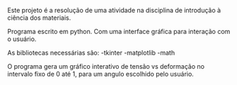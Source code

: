 Este projeto é a resolução de uma atividade na disciplina de introdução à ciência dos materiais. 

Programa escrito em python. Com uma interface gráfica para interação com o usuário.

As bibliotecas necessárias são:
-tkinter
-matplotlib
-math

O programa gera um gráfico interativo de tensão vs deformação no intervalo fixo de 0 até 1, para um angulo escolhido pelo usuário.

